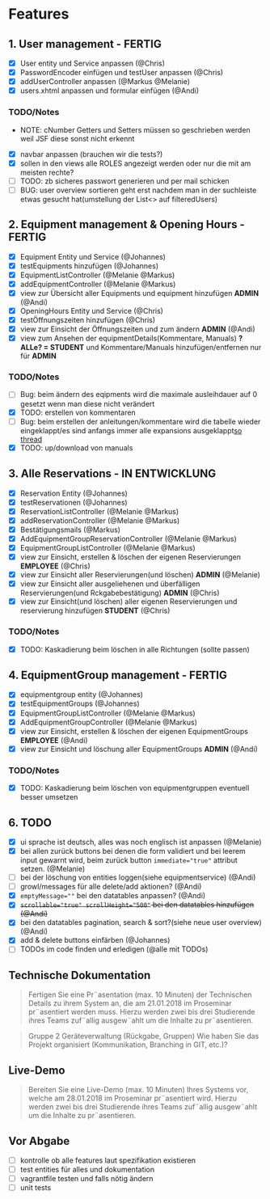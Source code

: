 # Features

## 1. User management - FERTIG

- [x] User entity und Service anpassen (@Chris)
- [x] PasswordEncoder einfügen und testUser anpassen (@Chris)
- [x] addUserController anpassen (@Markus @Melanie)
- [x] users.xhtml anpassen und formular einfügen (@Andi)

### TODO/Notes

- NOTE: cNumber Getters und Setters müssen so geschrieben werden weil JSF diese sonst nicht erkennt
- [x] navbar anpassen (brauchen wir die tests?)
- [x] sollen in den views alle ROLES angezeigt werden oder nur die mit am meisten rechte?
- [ ] TODO: zb sicheres passwort generieren und per mail schicken
- [ ] BUG: user overview sortieren geht erst nachdem man in der suchleiste etwas gesucht hat(umstellung der List<> auf filteredUsers)

## 2. Equipment management & Opening Hours - FERTIG

- [x] Equipment Entity und Service (@Johannes)
- [x] testEquipments hinzufügen (@Johannes)
- [x] EquipmentListController (@Melanie @Markus)
- [x] addEquipmentController (@Melanie @Markus)
- [x] view zur Übersicht aller Equipments und equipment hinzufügen **ADMIN** (@Andi)
- [x] OpeningHours Entity und Service (@Chris)
- [x] testÖffnungszeiten hinzufügen (@Chris)
- [x] view zur Einsicht der Öffnungszeiten und zum ändern **ADMIN** (@Andi)
- [x] view zum Ansehen der equipmentDetails(Kommentare, Manuals) **?ALLe? = STUDENT** und Kommentare/Manuals hinzufügen/entfernen nur für **ADMIN**

### TODO/Notes

- [ ] Bug: beim ändern des eqipments wird die maximale ausleihdauer auf 0 gesetzt wenn man diese nicht verändert
- [x] TODO: erstellen von kommentaren
- [ ] Bug: beim erstellen der anleitungen/kommentare wird die tabelle wieder eingeklappt/es sind anfangs immer alle expansions ausgeklappt[so thread](https://stackoverflow.com/questions/43598420/how-to-keep-primefaces-rowexpansion-open-in-an-update-of-the-table)
- [x] TODO: up/download von manuals

## 3. Alle Reservations - IN ENTWICKLUNG

- [x] Reservation Entity (@Johannes)
- [x] testReservationen (@Johannes)
- [x] ReservationListController (@Melanie @Markus)
- [x] addReservationController (@Melanie @Markus)
- [x] Bestätigungsmails (@Markus)
- [x] AddEquipmentGroupReservationController (@Melanie @Markus)
- [x] EquipmentGroupListController (@Melanie @Markus)
- [x] view zur Einsicht, erstellen & löschen der eigenen Reservierungen **EMPLOYEE** (@Chris)
- [x] view zur Einsicht aller Reservierungen(und löschen) **ADMIN** (@Melanie)
- [x] view zur Einsicht aller ausgeliehenen und überfälligen Reservierungen(und Rckgabebestätigung) **ADMIN** (@Chris)
- [x] view zur Einsicht(und löschen) aller eigenen Reservierungen und reservierung hinzufügen **STUDENT** (@Chris)

### TODO/Notes

- [x] TODO: Kaskadierung beim löschen in alle Richtungen (sollte passen)

## 4. EquipmentGroup management - FERTIG

- [x] equipmentgroup entity (@Johannes)
- [x] testEquipmentGroups (@Johannes)
- [x] EquipmentGroupListController (@Melanie @Markus)
- [x] AddEquipmentGroupController (@Melanie @Markus)
- [x] view zur Einsicht, erstellen & löschen der eigenen EquipmentGroups **EMPLOYEE** (@Andi)
- [x] view zur Einsicht und löschung aller EquipmentGroups **ADMIN** (@Andi)

### TODO/Notes

- [x] TODO: Kaskadierung beim löschen von equipmentgruppen eventuell besser umsetzen

## 6. TODO

- [x] ui sprache ist deutsch, alles was noch englisch ist anpassen (@Melanie)
- [x] bei allen zurück buttons bei denen die form validiert und bei leerem input gewarnt wird, beim zurück button `immediate="true"` attribut setzen. (@Melanie)
- [ ] bei der löschung von entities loggen(siehe equipmentservice) (@Andi)
- [ ] growl/messages für alle delete/add aktionen? (@Andi)
- [x] `emptyMessage=""` bei den datatables anpassen? (@Andi)
- [x] ~~`scrollable="true" scrollHeight="500"` bei den datatables hinzufügen (@Andi)~~
- [x] bei den datatables pagination, search & sort?(siehe neue user overview) (@Andi)
- [x] add & delete buttons einfärben (@Johannes)
- [ ] TODOs im code finden und erledigen (@alle mit TODOs)

## Technische Dokumentation

> Fertigen Sie eine Pr¨asentation (max. 10 Minuten) der Technischen Details zu ihrem
System an, die am 21.01.2018 im Proseminar pr¨asentiert werden muss. Hierzu
werden zwei bis drei Studierende ihres Teams zuf¨allig ausgew¨ahlt um die Inhalte
zu pr¨asentieren.

> Gruppe 2
Geräteverwaltung (Rückgabe, Gruppen)
Wie haben Sie das Projekt organisiert (Kommunikation, Branching in GIT, etc.)?

## Live-Demo

> Bereiten Sie eine Live-Demo (max. 10 Minuten) Ihres Systems vor, welche am
28.01.2018 im Proseminar pr¨asentiert wird. Hierzu werden zwei bis drei Studierende
ihres Teams zuf¨allig ausgew¨ahlt um die Inhalte zu pr¨asentieren.


## Vor Abgabe

- [ ] kontrolle ob alle features laut spezifikation existieren
- [ ] test entities für alles und dokumentation
- [ ] vagrantfile testen und falls nötig ändern
- [ ] unit tests
